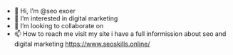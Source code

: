 - 👋 Hi, I’m @seo exoer
- 👀 I’m interested in digital marketing
- 💞️ I’m looking to collaborate on 
- 📫 How to reach me visit my site
i have a full informission about seo and digital marketing
https://www.seoskills.online/
